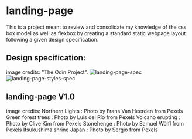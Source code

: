 # landing-page
This is a project meant to review and consolidate my knowledge of the css box model as well as flexbox by creating a standard static webpage layout following a given design specification.

## Design specification:
image credits: "The Odin Project".
![landing-page-spec](https://user-images.githubusercontent.com/56130851/147966561-a698b86a-3da9-4334-aa1d-f2409d2e2e56.png)
![landing-page-styles-spec](https://user-images.githubusercontent.com/56130851/147966571-160d85a4-e8fe-41d3-972d-29beff25b129.png)

## landing-page V1.0
image credits: 
Northern Lights : Photo by Frans Van Heerden from Pexels
Green forest  trees : Photo by Luis del Río from Pexels
Volcano erupting : Photo by Clive Kim from Pexels
Stonehenge : Photo by Samuel Wölfl from Pexels
Itsukushima shrine Japan : Photo by Sergio from Pexels
